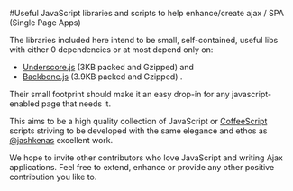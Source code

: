 #Useful JavaScript libraries and scripts to help enhance/create ajax / SPA (Single Page Apps)

The libraries included here intend to be small, self-contained, useful libs with either 0 dependencies or at most depend only on:

  * [Underscore.js](http://documentcloud.github.com/underscore/) (3KB packed and Gzipped) and
  * [Backbone.js](http://documentcloud.github.com/backbone/) (3.9KB packed and Gzipped) .

Their small footprint should make it an easy drop-in for any javascript-enabled page that needs it.

This aims to be a high quality collection of JavaScript or [CoffeeScript](http://jashkenas.github.com/coffee-script/) scripts striving to be developed with the same elegance and ethos as [@jashkenas](http://twitter.com/jashkenas) excellent work.

We hope to invite other contributors who love JavaScript and writing Ajax applications. 
Feel free to extend, enhance or provide any other positive contribution you like to. 

